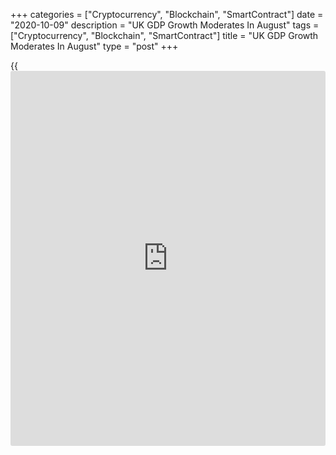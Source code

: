 +++
categories = ["Cryptocurrency", "Blockchain", "SmartContract"]
date = "2020-10-09"
description = "UK GDP Growth Moderates In August"
tags = ["Cryptocurrency", "Blockchain", "SmartContract"]
title = "UK GDP Growth Moderates In August"
type = "post"
+++

{{<iframe id="large-banner" src="https://www.bounty.group/#slide=11.0" width="100%" height="600" scrolling="no" style="border: 0px solid rgb(216, 221, 230); border-radius: 3px;">}}

Following a rebound from the reopening of the [economy][1] and
government support measures, the UK economic growth moderated notably in
August suggesting that growth momentum is losing steam.

Gross domestic product climbed 2.1 percent month-on-month, slower than
the 6.4 percent expansion seen in July, the Office for National
Statistics reported Friday. Economists had forecast a monthly growth of
4.6 percent.

This was the fourth consecutive monthly increase following a record fall
of 19.5 percent in April.

August GDP was 21.7 percent higher than its April low. Nonetheless, it
remained 9.2 percent below the levels seen in February 2020.

In the three months to August, GDP grew 8 percent, following two
consecutive quarterly falls. This was slightly slower than economists'
expectation of 8.2 percent.

On the production side, the service sector output growth slowed to 2.4
percent in August from 5.9 percent in July.

Driven by government's Eat Out to Help Out Scheme, accommodation and
food services logged a sharp growth of 71.4 percent contributing 1.25
percentage points to growth.

Growth in industrial output eased to 0.3 percent from 5.2 percent.
Manufacturing output gained 0.7 percent versus a 6.9 percent growth in
July.

At the same time, the construction output growth logged a marked
slowdown, to 3 percent from 17.2 percent a month ago.

Year-on-year, industrial production decreased 6.4 percent and
manufacturing slid 8.4 percent in August.

BCC Head of Economics Suren Thiru said although the economy remains on
course to exit recession in the third quarter, the looming triple threat
of surging unemployment, further restrictions and a disorderly end to
the transition period means the recent rally in economic output is
likely to be short-lived.

Ruth Gregory, an economist at Capital Economics, expects the new
Covid-19 restrictions to mean that the economy does little more than
move sideways in the final three months of the year, leaving economic
activity marooned 7.5 percent short of its pre-crisis level.

The Bank of England will yet expand quantitative easing by a further GBP
250 billion by the end of next year, with the next tranche of GBP 100
billion coming this November, the economist said.

Later today, Chancellor Rishi Sunak is set to announce details of a new
local furlough scheme for those businesses which are closed due to the
local lockdowns.

Another report from ONS showed that the visible trade deficit widened to
GBP 9.01 billion from GBP 7.86 billion in July as exports grew only 0.4
percent on month, while imports climbed 3.7 percent.  
  
The overall trade surplus totaled GBP 1.36 billion in August versus a
GBP 1.68 billion surplus a month ago.

For comments and feedback [contact](https://www.playgroundfx.com/contact/): editorial@rtt[news](https://www.letsplayfx.com/blog/forex-news-website/).com

[Economic News][1]

 **What parts of the world are seeing the best (and worst) economic
performances lately? Click[here][2] to check out our [Econ Scorecard][2]
and find out! See up-to-the-moment [ranking](https://www.playgroundfx.com/blog/crypto-exchange-ranking/)s for the best and worst
performers in [GDP][2], [unemployment rate][3], [inflation][4] and much
more.**

   1. www.rtt[news](https://www.letsplayfx.com/blog/forex-news-website/).com/Content/EconomicNews.aspx
   2. www.rtt[news](https://www.letsplayfx.com/blog/forex-news-website/).com/economic-scorecard/world-rank/GDP/highest-performance.aspx
   3. www.rtt[news](https://www.letsplayfx.com/blog/forex-news-website/).com/economic-scorecard/world-rank/unemployment-rate/lowest-performance.aspx
   4. www.rtt[news](https://www.letsplayfx.com/blog/forex-news-website/).com/economic-scorecard/world-rank/CPI/highest-performance.aspx